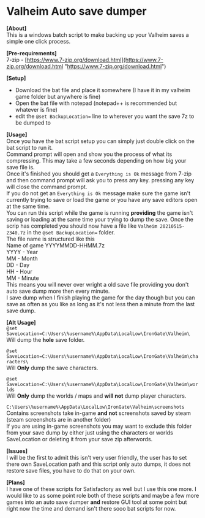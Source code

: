 # Valheim Auto save dumper #

**[About]**<br /> 
This is a windows batch script to make backing up your Valheim saves a simple one click process.

**[Pre-requirements]**<br /> 
7-zip - [https://www.7-zip.org/download.html](https://www.7-zip.org/download.html "https://www.7-zip.org/download.html")

**[Setup]**<br /> 

- Download the bat file and place it somewhere (I have it in my valheim game folder but anywhere is fine)
- Open the bat file with notepad (notepad++ is recommended but whatever is fine)
- edit the `@set BackupLocation=` line to wherever you want the save 7z to be dumped to

**[Usage]**<br /> 
Once you have the bat script setup you can simply just double click on the bat script to run it.<br /> 
Command prompt will open and show you the process of what its compressing. This may take a few seconds depending on how big your save file is.<br /> 
Once it's finished you should get a `Everything is Ok` message from 7-zip and then command prompt will ask you to press any key. pressing any key will close the command prompt.<br />
If you do not get an `Everything is Ok` message make sure the game isn't currently trying to save or load the game or you have any save editors open at the same time.<br />
You can run this script while the game is running **providing** the game isn't saving or loading at the same time your trying to dump the save.
Once the scrip has completed you should now have a file like `Valheim 20210515-2340.7z` in the `@set BackupLocation=` folder.<br />
The file name is structured like this<br />
Name of game YYYYMMDD-HHMM.7z<br />
YYYY - Year<br />
MM   - Month<br />
DD   - Day<br />
HH   - Hour<br />
MM   - Minute<br />
This means you will never over wright a old save file providing you don't auto save dump more then every minute.<br />
I save dump when I finish playing the game for the day though but you can save as often as you like as long as it's not less then a minute from the last save dump.

**[Alt Usage]**<br /> 
`@set SaveLocation=C:\Users\%username%\AppData\LocalLow\IronGate\Valheim\`<br /> 
Will dump the **hole** save folder.<br /> 

`@set SaveLocation=C:\Users\%username%\AppData\LocalLow\IronGate\Valheim\characters\`<br /> 
Will **Only** dump the save characters.<br /> 

`@set SaveLocation=C:\Users\%username%\AppData\LocalLow\IronGate\Valheim\worlds`<br /> 
Will **Only** dump the worlds / maps and **will not** dump player characters.<br /> 

`C:\Users\%username%\AppData\LocalLow\IronGate\Valheim\screenshots`<br /> 
Contains screenshots take in-game **and not** screenshots saved by steam (steam screenshots are in another folder)<br />
If you are using in-game screenshots you may want to exclude this folder from your save dump by either just using the characters or worlds SaveLocation or deleting it from your save zip afterwords.

**[Issues]**<br />
I will be the first to admit this isn't very user friendly, the user has to set there own SaveLocation path and this script only auto dumps, it does not restore save files, you have to do that on your own.<br /> 

**[Plans]**<br />
I have one of these scripts for Satisfactory as well but I use this one more. I would like to as some point role both of these scripts and maybe a few more games into an auto save dumper **and** restore GUI tool at some point but right now the time and demand isn't there sooo bat scripts for now.

